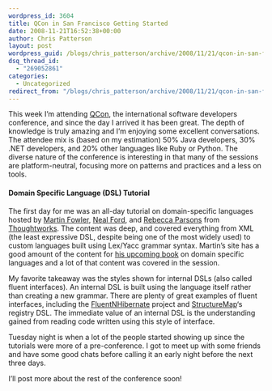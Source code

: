 ```yaml
---
wordpress_id: 3604
title: QCon in San Francisco Getting Started
date: 2008-11-21T16:52:38+00:00
author: Chris Patterson
layout: post
wordpress_guid: /blogs/chris_patterson/archive/2008/11/21/qcon-in-san-francisco-getting-started.aspx
dsq_thread_id:
  - "269052861"
categories:
  - Uncategorized
redirect_from: "/blogs/chris_patterson/archive/2008/11/21/qcon-in-san-francisco-getting-started.aspx/"
---
```

This week I&#8217;m attending [QCon](http://qconsf.com/), the international software developers conference, and since the day I arrived it has been great. The depth of knowledge is truly amazing and I&#8217;m enjoying some excellent conversations. The attendee mix is (based on my estimation) 50% Java developers, 30% .NET developers, and 20% other languages like Ruby or Python. The diverse nature of the conference is interesting in that many of the sessions are platform-neutral, focusing more on patterns and practices and a less on tools. 

#### Domain Specific Language (DSL) Tutorial

The first day for me was an all-day tutorial on domain-specific languages hosted by [Martin Fowler](http://martinfowler.com/), [Neal Ford](http://www.nealford.com/my/bio.htm), and [Rebecca Parsons](http://www.thoughtworks.com/who-we-are/leadership-profiles/rebecca-parsons.html) from [Thoughtworks](http://www.thoughtworks.com/index.html). The content was deep, and covered everything from XML (the least expressive DSL, despite being one of the most widely used) to custom languages built using Lex/Yacc grammar syntax. Martin&#8217;s site has a good amount of the content for [his upcoming book](http://martinfowler.com/dslwip/) on domain specific languages and a lot of that content was covered in the session.

My favorite takeaway was the styles shown for internal DSLs (also called fluent interfaces). An internal DSL is built using the language itself rather than creating a new grammar. There are plenty of great examples of fluent interfaces, including the [FluentNHibernate](http://code.google.com/p/fluent-nhibernate/) project and [StructureMap](http://structuremap.sourceforge.net/Default.htm)&#8216;s registry DSL. The immediate value of an internal DSL is the understanding gained from reading code written using this style of interface.

Tuesday night is when a lot of the people started showing up since the tutorials were more of a pre-conference. I got to meet up with some friends and have some good chats before calling it an early night before the next three days.

I&#8217;ll post more about the rest of the conference soon!
